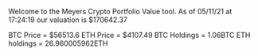 Welcome to the Meyers Crypto Portfolio Value tool. 
As of 05/11/21 at 17:24:19 our valuation is $170642.37 

BTC Price = $56513.6
 ETH Price = $4107.49
BTC Holdings = 1.06BTC
 ETH holdings = 26.960005962ETH 
